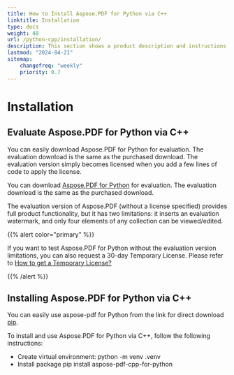 ```yaml
---
title: How to Install Aspose.PDF for Python via C++
linktitle: Installation
type: docs
weight: 40
url: /python-cpp/installation/
description: This section shows a product description and instructions for installing Aspose.PDF for Python.
lastmod: "2024-04-21"
sitemap:
    changefreq: "weekly"
    priority: 0.7
---
```


# Installation

## Evaluate Aspose.PDF for Python via C++

You can easily download Aspose.PDF for Python for evaluation. The evaluation download is the same as the purchased download. The evaluation version simply becomes licensed when you add a few lines of code to apply the license.

You can download [Aspose.PDF for Python](https://releases.aspose.com/pdf/pythoncpp/) for evaluation. The evaluation download is the same as the purchased download. 

The evaluation version of Aspose.PDF (without a license specified) provides full product functionality, but it has two limitations: it inserts an evaluation watermark, and only four elements of any collection can be viewed/edited.

{{% alert color="primary" %}}

If you want to test Aspose.PDF for Python without the evaluation version limitations, you can also request a 30-day Temporary License. Please refer to [How to get a Temporary License?](https://purchase.aspose.com/temporary-license)

{{% /alert %}}

## Installing Aspose.PDF for Python via C++

You can easily use aspose-pdf for Python from the link for direct download [pip](https://pypi.org/project/aspose-pdf-cpp-for-python/). 

To install and use Aspose.PDF for Python via C++, follow the following instructions:

- Create virtual environment: python -m venv .venv
- Install package pip install aspose-pdf-cpp-for-python





